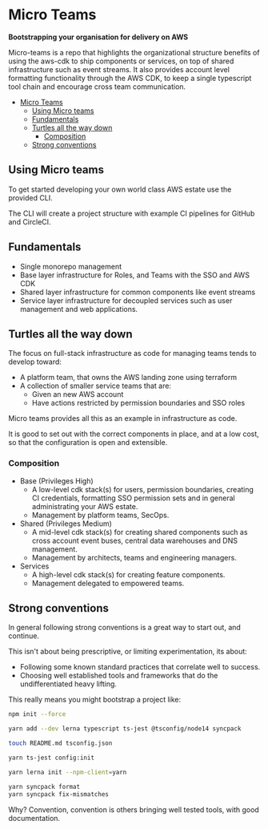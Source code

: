 # Micro Teams

**Bootstrapping your organisation for delivery on AWS**

Micro-teams is a repo that highlights the organizational structure benefits of using the aws-cdk to ship components or services, on top of shared infrastructure such as event streams. It also provides account level formatting functionality through the AWS CDK, to keep a single typescript tool chain and encourage cross team communication.

- [Micro Teams](#micro-teams)
  - [Using Micro teams](#using-micro-teams)
  - [Fundamentals](#fundamentals)
  - [Turtles all the way down](#turtles-all-the-way-down)
    - [Composition](#composition)
  - [Strong conventions](#strong-conventions)


## Using Micro teams

To get started developing your own world class AWS estate use the provided CLI.

The CLI will create a project structure with example CI pipelines for GitHub and CircleCI.

## Fundamentals

- Single monorepo management
- Base layer infrastructure for Roles, and Teams with the SSO and AWS CDK
- Shared layer infrastructure for common components like event streams
- Service layer infrastructure for decoupled services such as user management and web applications.

## Turtles all the way down

The focus on full-stack infrastructure as code for managing teams tends to develop toward:

- A platform team, that owns the AWS landing zone using terraform
- A collection of smaller service teams that are:
  - Given an new AWS account
  - Have actions restricted by permission boundaries and SSO roles

Micro teams provides all this as an example in infrastructure as code.

It is good to set out with the correct components in place, and at a low cost, so that the configuration is open and extensible.

### Composition

- Base (Privileges High)
  - A low-level cdk stack(s) for users, permission boundaries, creating CI credentials, formatting SSO permission sets and in general administrating your AWS estate.
  - Management by platform teams, SecOps.
- Shared (Privileges Medium)
  - A mid-level cdk stack(s) for creating shared components such as cross account event buses, central data warehouses and DNS management.
  - Management by architects, teams and engineering managers.
- Services
  - A high-level cdk stack(s) for creating feature components.
  - Management delegated to empowered teams.

## Strong conventions

In general following strong conventions is a great way to start out, and continue.

This isn't about being prescriptive, or limiting experimentation, its about:

- Following some known standard practices that correlate well to success.
- Choosing well established tools and frameworks that do the undifferentiated heavy lifting.

This really means you might bootstrap a project like:

```bash
npm init --force

yarn add --dev lerna typescript ts-jest @tsconfig/node14 syncpack

touch README.md tsconfig.json

yarn ts-jest config:init

yarn lerna init --npm-client=yarn

yarn syncpack format
yarn syncpack fix-mismatches
```

Why? Convention, convention is others bringing well tested tools, with good documentation.
